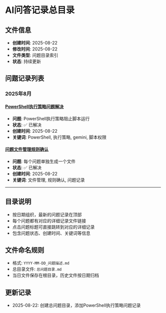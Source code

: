 # AI问答记录总目录

## 文件信息
- **创建时间**: 2025-08-22
- **修改时间**: 2025-08-22
- **文件类型**: 问题目录索引
- **状态**: 持续更新

## 问题记录列表

### 2025年8月

#### [PowerShell执行策略问题解决](./2025-08-22_AI问答记录.md)
- **问题**: PowerShell执行策略阻止脚本运行
- **状态**: ✅ 已解决
- **创建时间**: 2025-08-22
- **关键词**: PowerShell, 执行策略, gemini, 脚本权限

#### [问题文件管理规则确认](./2025-08-22_问题文件管理规则.md)
- **问题**: 每个问题单独生成一个文件
- **状态**: ✅ 已解决
- **创建时间**: 2025-08-22
- **关键词**: 文件管理, 规则确认, 问题记录

---

## 目录说明
- 按日期组织，最新的问题记录在顶部
- 每个问题都有对应的详细记录文件链接
- 点击问题标题可直接跳转到对应的详细记录
- 包含问题状态、创建时间、关键词等信息

## 文件命名规则
- 格式: `YYYY-MM-DD_问题描述.md`
- 总目录文件: `总问题目录.md`
- 当日文件保存在根目录，历史文件按日期归档

## 更新记录
- 2025-08-22: 创建总问题目录，添加PowerShell执行策略问题记录
